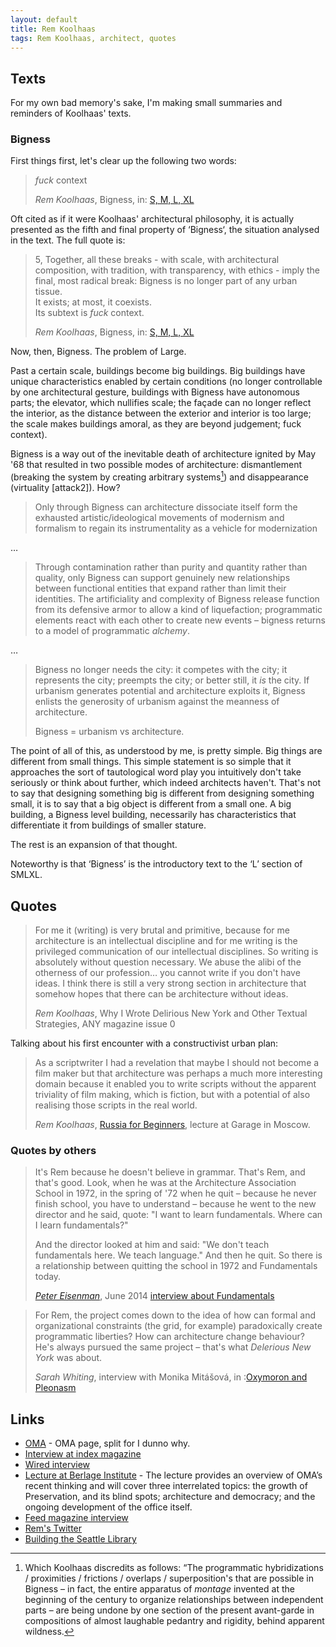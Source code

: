 ```yaml
---
layout: default
title: Rem Koolhaas
tags: Rem Koolhaas, architect, quotes
---
```


## Texts

For my own bad memory's sake, I'm making small summaries and reminders of
Koolhaas' texts.


### Bigness

First things first, let's clear up the following two words:

> _fuck_ context
>
> <cite>Rem Koolhaas</cite>, Bigness, in: [S, M, L, XL](http://www.amazon.co.uk/gp/product/1885254865/ref=as_li_tl?ie=UTF8&camp=1634&creative=19450&creativeASIN=1885254865&linkCode=as2&tag=zmlka-21&linkId=OJRQYJHV2U3T3EGY) 

Oft cited as if it were Koolhaas' architectural philosophy, it is actually
presented as the fifth and final property of ‘Bigness‘, the situation analysed
in the text. The full quote is:

> 5, Together, all these breaks - with scale, with architectural composition,
> with tradition, with transparency, with ethics - imply the final, most
> radical break: Bigness is no longer part of any urban tissue.  
> It exists; at most, it coexists.  
> Its subtext is _fuck_ context.
>
> <cite>Rem Koolhaas</cite>, Bigness, in: [S, M, L, XL](http://www.amazon.co.uk/gp/product/1885254865/ref=as_li_tl?ie=UTF8&camp=1634&creative=19450&creativeASIN=1885254865&linkCode=as2&tag=zmlka-21&linkId=OJRQYJHV2U3T3EGY) 

Now, then, Bigness. The problem of Large.

Past a certain scale, buildings become big buildings. Big buildings have unique
characteristics enabled by certain conditions (no longer controllable by one
architectural gesture, buildings with Bigness have autonomous parts; the
elevator, which nullifies scale; the façade can no longer reflect the interior,
as the distance between the exterior and interior is too large; the scale makes
buildings amoral, as they are beyond judgement; fuck context).

Bigness is a way out of the inevitable death of architecture ignited by May
'68 that resulted in two possible modes of architecture: dismantlement
(breaking the system by creating arbitrary systems[^attack1]) and disappearance
(virtuality [attack2]). How?

> Only through Bigness can architecture dissociate itself form the exhausted
> artistic/ideological movements of modernism and formalism to regain its
> instrumentality as a vehicle for modernization

…

> Through contamination rather than purity and quantity rather than quality,
> only Bigness can support genuinely new relationships between functional
> entities that expand rather than limit their identities. The artificiality
> and complexity of Bigness release function from its defensive armor to allow
> a kind of liquefaction; programmatic elements react with each other to create
> new events – bigness returns to a model of programmatic _alchemy_.

…

> Bigness no longer needs the city: it competes with the city; it represents
> the city; preempts the city; or better still, it _is_ the city. If urbanism
> generates potential and architecture exploits it, Bigness enlists the
> generosity of urbanism against the meanness of architecture.
>
> Bigness = urbanism vs  architecture.

The point of all of this, as understood by me, is pretty simple. Big things are
different from small things. This simple statement is so simple that it
approaches the sort of tautological word play you intuitively don't take
seriously or think about further, which indeed architects haven't. That's not
to say that designing something big is different from designing something
small, it is to say that a big object is different from a small one. A big
building, a Bigness level building, necessarily has characteristics that
differentiate it from buildings of smaller stature.

The rest is an expansion of that thought.

Noteworthy is that ‘Bigness’ is the introductory text to the ‘L’ section of
SMLXL.

## Quotes


> For me it (writing) is very brutal and primitive, because for me architecture
> is an intellectual discipline and for me writing is the privileged
> communication of our intellectual disciplines. So writing is absolutely
> without question necessary. We abuse the alibi of the otherness of our
> profession… you cannot write if you don't have ideas. I think there is still
> a very strong section in architecture that somehow hopes that there can be
> architecture without ideas.
>
> <cite>Rem Koolhaas</cite>, Why I Wrote Delirious New York and Other Textual
> Strategies, ANY magazine issue 0

Talking about his first encounter with a constructivist urban plan:

> As a scriptwriter I had a revelation that maybe I should not become a
> film maker but that architecture was perhaps a much more interesting domain
> because it enabled you to write scripts without the apparent triviality of
> film making, which is fiction, but with a potential of also realising those
> scripts in the real world.
>
> <cite>Rem Koolhaas</cite>, [Russia for Beginners](https://youtu.be/6oelsf4pdZg), lecture at Garage in
> Moscow.

### Quotes by others

> It's Rem because he doesn't believe in grammar. That's Rem, and that's good.
> Look, when he was at the Architecture Association School in 1972, in the
> spring of '72 when he quit – because he never finish school, you have to
> understand – because he went to the new director and he said, quote: "I want
> to learn fundamentals. Where can I learn fundamentals?"
>
> And the director looked at him and said: "We don't teach fundamentals here.
> We teach language." And then he quit. So there is a relationship between
> quitting the school in 1972 and Fundamentals today.
>
> <cite>[Peter Eisenman](peter_eisenman)</cite>, June 2014 [interview about
> Fundamentals](http://www.dezeen.com/2014/06/09/rem-koolhaas-at-the-end-of-career-says-peter-eisenman)

> For Rem, the project comes down to the idea of how can formal and
> organizational constraints (the grid, for example) paradoxically create
> programmatic liberties? How can architecture change behaviour? He's always
> pursued the same project – that's what _Delerious New York_ was about.
>
> <cite>Sarah Whiting</cite>, interview with Monika Mitášová, in :[Oxymoron and
> Pleonasm](http://www.amazon.co.uk/gp/product/1940291410/ref=as_li_tl?ie=UTF8&camp=1634&creative=19450&creativeASIN=1940291410&linkCode=as2&tag=zmlka-21&linkId=BX24NNXQQ2N2FN5F)

## Links

* [OMA](oma) - OMA page, split for I dunno why.
* [Interview at index magazine](http://www.indexmagazine.com/interviews/rem_koolhaas.shtml)
* [Wired interview](http://www.wired.com/wired/archive/4.07/koolhaas.html?pg#2&topic#)
* [Lecture at Berlage Institute](http://vimeo.com/25071414) - The lecture
  provides an overview of OMA’s recent thinking and will cover three
  interrelated topics: the growth of Preservation, and its blind spots;
  architecture and democracy; and the ongoing development of the office itself.
* [Feed magazine interview](http://www.feedmag.com/re/re114.2.html)
* [Rem's Twitter](http://www.twitter.com/remkoolhaas)
* [Building the Seattle Library](http://www.youtube.com/watch?v=1x0PA0Rnjho)


[^attack1]: Which Koolhaas discredits as follows: “The programmatic hybridizations / proximities / frictions / overlaps / superposition's that are possible in Bigness  – in fact, the entire apparatus of _montage_ invented at the beginning of the century to organize relationships between independent parts – are being undone by one section of the present avant-garde in compositions of almost laughable pedantry and rigidity, behind apparent wildness.

[^attack2]: Which Koolhaas discredits as follows: “Pre-empting architecture's actual disappearance, _this_ avant-garde is experimenting with real or simulated virtuality, reclaiming, in the name of modesty, its former omnipotence in the world of virtual realit (where fascism may be pursued with impunity?)”
